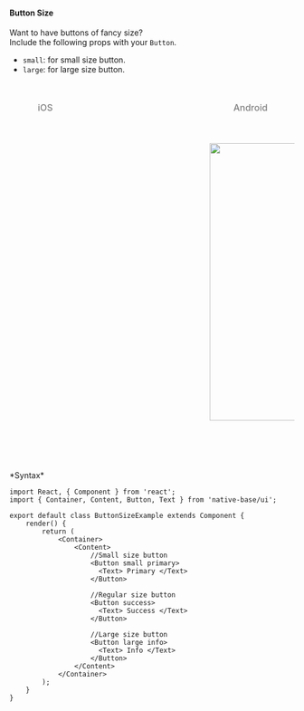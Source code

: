 #### Button Size

Want to have buttons of fancy size?<br />
Include the following props with your <code>Button</code>.
* <code>small</code>: for small size button.
* <code>large</code>: for large size button.

<br />
    <table>
      <thead>
        <tr style="border-style: hidden;">
          <td style="border-style: hidden;padding-left: 50px"><i class="fa fa-apple fa-5x" style="color: grey"></i>   <span style="color: grey;font-weight: 500">iOS</span></td>
          <td style="padding-left: 50px"><i class="fa fa-android fa-5x" style="color: grey"></i>   <span style="color: grey;font-weight: 500">Android</span></td>
        </tr>
      </thead>
      <thead>
        <tr style="border-style: hidden">
          <th style="border-style: hidden"><div style="background: url(../../assets/iphone.png) no-repeat; padding: 63px 20px 100px 18px; width: 292px"><img src="{{('../../assets/ios/components/button-size.png')}}" alt="" /></div></th>
          <th><div style="background: url(../../assets/android.png) no-repeat; padding: 45px 118px 68px 0px; background-size: 292px 576px;"><img height="490px" width="266px" src="{{('../../assets/android/components/button-size.png')}}" alt="" /></div></th>
        </tr>
      </thead>
    </table>
*Syntax*

<pre class="line-numbers"><code class="language-jsx">import React, { Component } from 'react';
import { Container, Content, Button, Text } from 'native-base/ui';
​
export default class ButtonSizeExample extends Component {
    render() {
        return (
            &lt;Container>
                &lt;Content>
                    //Small size button
                    &lt;Button small primary>
                      &lt;Text> Primary &lt;/Text>
                    &lt;/Button>

                    //Regular size button
                    &lt;Button success>
                      &lt;Text> Success &lt;/Text>
                    &lt;/Button>

                    //Large size button
                    &lt;Button large info>
                      &lt;Text> Info &lt;/Text>
                    &lt;/Button>
                &lt;/Content>
            &lt;/Container>
        );
    }
}</code></pre>
